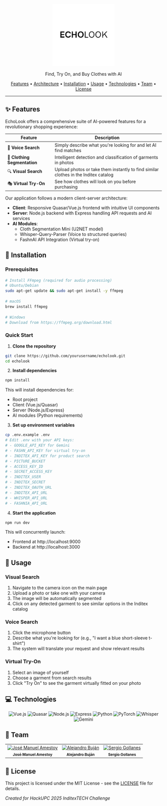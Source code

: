 
<p align="center">
  <img src="https://raw.githubusercontent.com/EchoLook/.github/main/img/ECHOLOOKLOGO.png" alt="EchoLook Logo" width="200"/>
</p>
<div align="center">
Find, Try On, and Buy Clothes with AI
</div>

<p align="center">
  <a href="#features">Features</a> •
  <a href="#architecture">Architecture</a> •
  <a href="#installation">Installation</a> •
  <a href="#usage">Usage</a> •
  <a href="#technologies">Technologies</a> •
  <a href="#team">Team</a> •
  <a href="#license">License</a>
</p>

---

## ✨ Features

EchoLook offers a comprehensive suite of AI-powered features for a revolutionary shopping experience:

| Feature | Description |
|---------|-------------|
| 🎤 **Voice Search** | Simply describe what you're looking for and let AI find matches |
| 👗 **Clothing Segmentation** | Intelligent detection and classification of garments in photos |
| 🔍 **Visual Search** | Upload photos or take them instantly to find similar clothes in the Inditex catalog |
| 🎭 **Virtual Try-On** | See how clothes will look on you before purchasing |

Our application follows a modern client-server architecture:

- **Client**: Responsive Quasar/Vue.js frontend with intuitive UI components
- **Server**: Node.js backend with Express handling API requests and AI services
- **AI Modules**:
  - Cloth Segmentation Mini (U2NET model)
  - Whisper-Query-Parser (Voice to structured queries)
  - FashnAI API Integration (Virtual try-on)

## 🚀 Installation

### Prerequisites

```bash
# Install FFmpeg (required for audio processing)
# Ubuntu/Debian
sudo apt-get update && sudo apt-get install -y ffmpeg

# macOS
brew install ffmpeg

# Windows
# Download from https://ffmpeg.org/download.html
```

### Quick Start

1. **Clone the repository**

```bash
git clone https://github.com/yourusername/echolook.git
cd echolook
```

2. **Install dependencies**

```bash
npm install
```

This will install dependencies for:
- Root project
- Client (Vue.js/Quasar)
- Server (Node.js/Express)
- AI modules (Python requirements)

3. **Set up environment variables**

```bash
cp .env.example .env
# Edit .env with your API keys:
# - GOOGLE_API_KEY for Gemini
# - FASHN_API_KEY for virtual try-on
# - INDITEX_API_KEY for product search
# - PICTURE_BUCKET
# - ACCESS_KEY_ID
# - SECRET_ACCESS_KEY
# - INDITEX_USER
# - INDITEX_SECRET
# - INDITEX_OAUTH_URL
# - INDITEX_API_URL
# - WHISPER_API_URL
# - FASHNIA_API_URL
```

4. **Start the application**

```bash
npm run dev
```

This will concurrently launch:
- Frontend at http://localhost:9000
- Backend at http://localhost:3000

## 📱 Usage

### Visual Search

1. Navigate to the camera icon on the main page
2. Upload a photo or take one with your camera
3. The image will be automatically segmented
4. Click on any detected garment to see similar options in the Inditex catalog

### Voice Search

1. Click the microphone button
2. Describe what you're looking for (e.g., "I want a blue short-sleeve t-shirt")
3. The system will translate your request and show relevant results

### Virtual Try-On

1. Select an image of yourself
2. Choose a garment from search results
3. Click "Try On" to see the garment virtually fitted on your photo

## 💻 Technologies

<p align="center">
  <img src="https://img.shields.io/badge/Vue.js-35495E?style=for-the-badge&logo=vue.js&logoColor=4FC08D" alt="Vue.js"/>
  <img src="https://img.shields.io/badge/Quasar-1976D2?style=for-the-badge&logo=quasar&logoColor=white" alt="Quasar"/>
  <img src="https://img.shields.io/badge/Node.js-43853D?style=for-the-badge&logo=node.js&logoColor=white" alt="Node.js"/>
  <img src="https://img.shields.io/badge/Express-000000?style=for-the-badge&logo=express&logoColor=white" alt="Express"/>
  <img src="https://img.shields.io/badge/Python-3776AB?style=for-the-badge&logo=python&logoColor=white" alt="Python"/>
  <img src="https://img.shields.io/badge/PyTorch-EE4C2C?style=for-the-badge&logo=pytorch&logoColor=white" alt="PyTorch"/>
  <img src="https://img.shields.io/badge/Whisper-FF6F00?style=for-the-badge&logo=openai&logoColor=white" alt="Whisper"/>
  <img src="https://img.shields.io/badge/Gemini-4285F4?style=for-the-badge&logo=google&logoColor=white" alt="Gemini"/>
</p>

## 👥 Team

<table>
  <tr>
    <td align="center">
      <a href="https://github.com/manuamest">
        <img src="https://github.com/manuamest.png" width="100px;" alt="José Manuel Amestoy"/>
        <br />
        <sub><b>José Manuel Amestoy</b></sub>
      </a>
    </td>
    <td align="center">
      <a href="https://github.com/alejandrobujan">
        <img src="https://github.com/alejandrobujan.png" width="100px;" alt="Alejandro Buján"/>
        <br />
        <sub><b>Alejandro Buján</b></sub>
      </a>
    </td>
    <td align="center">
      <a href="https://github.com/sergio-legazpi">
        <img src="https://github.com/sergio-legazpi.png" width="100px;" alt="Sergio Gollanes"/>
        <br />
        <sub><b>Sergio Gollanes</b></sub>
      </a>
    </td>
  </tr>
</table>

## 📝 License

This project is licensed under the MIT License - see the [LICENSE](LICENSE) file for details.

*Created for HackUPC 2025 InditexTECH Challenge*
